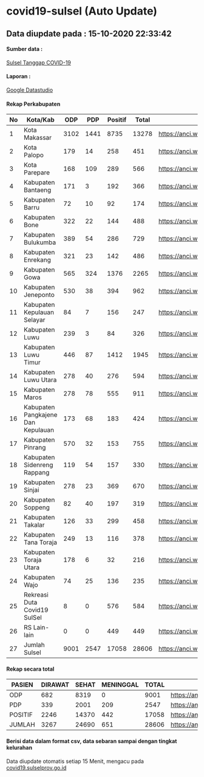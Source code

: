
# covid19-sulsel (Auto Update)

## Data diupdate pada : 15-10-2020 22:33:42

#### Sumber data :
[Sulsel Tanggap COVID-19](https://covid19.sulselprov.go.id)

#### Laporan :
[Google Datastudio](https://datastudio.google.com/s/jythWGc1j4w)

#### Rekap Perkabupaten 
|No|Kota/Kab|ODP|PDP|Positif|Total|Link|
| --- | --- | --- | --- | --- | --- | --- |
|1|Kota Makassar|3102|1441|8735|13278|https://anci.web.id/cor/kota_makassar|
|2|Kota Palopo|179|14|258|451|https://anci.web.id/cor/kota_palopo|
|3|Kota Parepare|168|109|289|566|https://anci.web.id/cor/kota_parepare|
|4|Kabupaten Bantaeng|171|3|192|366|https://anci.web.id/cor/kabupaten_bantaeng|
|5|Kabupaten Barru|72|10|92|174|https://anci.web.id/cor/kabupaten_barru|
|6|Kabupaten Bone|322|22|144|488|https://anci.web.id/cor/kabupaten_bone|
|7|Kabupaten Bulukumba|389|54|286|729|https://anci.web.id/cor/kabupaten_bulukumba|
|8|Kabupaten Enrekang|321|23|142|486|https://anci.web.id/cor/kabupaten_enrekang|
|9|Kabupaten Gowa|565|324|1376|2265|https://anci.web.id/cor/kabupaten_gowa|
|10|Kabupaten Jeneponto|530|38|394|962|https://anci.web.id/cor/kabupaten_jeneponto|
|11|Kabupaten Kepulauan Selayar|84|7|156|247|https://anci.web.id/cor/kabupaten_kepulauan_selayar|
|12|Kabupaten Luwu|239|3|84|326|https://anci.web.id/cor/kabupaten_luwu|
|13|Kabupaten Luwu Timur|446|87|1412|1945|https://anci.web.id/cor/kabupaten_luwu_timur|
|14|Kabupaten Luwu Utara|278|40|276|594|https://anci.web.id/cor/kabupaten_luwu_utara|
|15|Kabupaten Maros|278|78|555|911|https://anci.web.id/cor/kabupaten_maros|
|16|Kabupaten Pangkajene Dan Kepulauan|173|68|183|424|https://anci.web.id/cor/kabupaten_pangkajene_dan_kepulauan|
|17|Kabupaten Pinrang|570|32|153|755|https://anci.web.id/cor/kabupaten_pinrang|
|18|Kabupaten Sidenreng Rappang|119|54|157|330|https://anci.web.id/cor/kabupaten_sidenreng_rappang|
|19|Kabupaten Sinjai|278|23|369|670|https://anci.web.id/cor/kabupaten_sinjai|
|20|Kabupaten Soppeng|82|40|197|319|https://anci.web.id/cor/kabupaten_soppeng|
|21|Kabupaten Takalar|126|33|299|458|https://anci.web.id/cor/kabupaten_takalar|
|22|Kabupaten Tana Toraja|249|13|116|378|https://anci.web.id/cor/kabupaten_tana_toraja|
|23|Kabupaten Toraja Utara|178|6|32|216|https://anci.web.id/cor/kabupaten_toraja_utara|
|24|Kabupaten Wajo|74|25|136|235|https://anci.web.id/cor/kabupaten_wajo|
|25|Rekreasi Duta Covid19 SulSel|8|0|576|584|https://anci.web.id/cor/rekreasi_duta_covid19_sulsel|
|26|RS Lain-lain|0|0|449|449|https://anci.web.id/cor/rs_lain-lain|
|27|Jumlah Sulsel|9001|2547|17058|28606|https://anci.web.id/cor/jumlah_sulsel|

#### Rekap secara total

| PASIEN | DIRAWAT | SEHAT | MENINGGAL | TOTAL | LINK |
| ---- | -------- | ---- | ---- |  ---- | ---- |
| ODP | 682 | 8319 | 0 | 9001 | https://anci.web.id/cor/odp_detail.html |
| PDP | 339 | 2001 | 209 | 2547 | https://anci.web.id/cor/pdp_detail.html |
| POSITIF | 2246 | 14370 | 442 | 17058 | https://anci.web.id/cor/positif_detail.html |
| JUMLAH | 3267 | 24690 | 651 | 28606 | https://anci.web.id/cor/jumlah_sulsel/ |

 
#### Berisi data dalam format csv, data sebaran sampai dengan tingkat kelurahan

Data diupdate otomatis setiap 15 Menit, mengacu pada [covid19.sulselprov.go.id](https://covid19.sulselprov.go.id)

